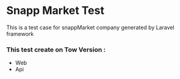 # Snapp Market Test
This is a test case for snappMarket company generated by Laravel framework 

### This test create on Tow Version :
* Web
* Api
